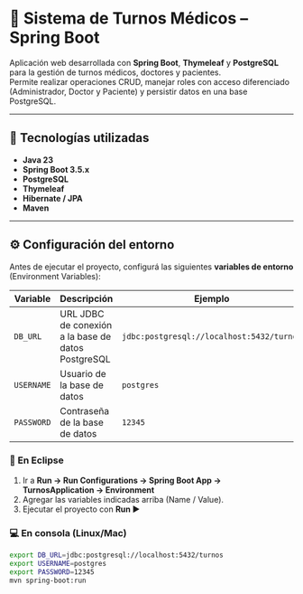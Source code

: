 # 🏥 Sistema de Turnos Médicos – Spring Boot

Aplicación web desarrollada con **Spring Boot**, **Thymeleaf** y **PostgreSQL** para la gestión de turnos médicos, doctores y pacientes.  
Permite realizar operaciones CRUD, manejar roles con acceso diferenciado (Administrador, Doctor y Paciente) y persistir datos en una base PostgreSQL.

---

## 🚀 Tecnologías utilizadas

- **Java 23**
- **Spring Boot 3.5.x**
- **PostgreSQL**
- **Thymeleaf**
- **Hibernate / JPA**
- **Maven**

---

## ⚙️ Configuración del entorno

Antes de ejecutar el proyecto, configurá las siguientes **variables de entorno** (Environment Variables):

| Variable | Descripción | Ejemplo |
|-----------|--------------|----------|
| `DB_URL` | URL JDBC de conexión a la base de datos PostgreSQL | `jdbc:postgresql://localhost:5432/turnos` |
| `USERNAME` | Usuario de la base de datos | `postgres` |
| `PASSWORD` | Contraseña de la base de datos | `12345` |

### 🔧 En Eclipse
1. Ir a **Run → Run Configurations → Spring Boot App → TurnosApplication → Environment**
2. Agregar las variables indicadas arriba (Name / Value).
3. Ejecutar el proyecto con **Run ▶️**

### 💻 En consola (Linux/Mac)
```bash
export DB_URL=jdbc:postgresql://localhost:5432/turnos
export USERNAME=postgres
export PASSWORD=12345
mvn spring-boot:run
